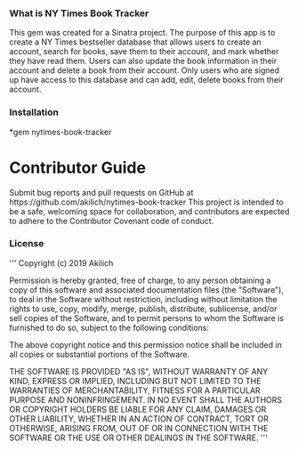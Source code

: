 ### What is NY Times Book Tracker

This gem was created for a Sinatra project. The purpose of this app is to create a NY Times bestseller database that allows users to create an account, search for books, save them to their account, and mark whether they have read them. Users can also update the book information in their account and delete a book from their account. Only users who are signed up have access to this database and can add, edit, delete books from their account.  

### Installation
*gem nytimes-book-tracker

<h1>Contributor Guide</h1>
Submit bug reports and pull requests on GitHub at https://github.com/akilich/nytimes-book-tracker This project is intended to be a safe, welcoming space for collaboration, and contributors are expected to adhere to the Contributor Covenant code of conduct.

### License
'''
Copyright (c) 2019 Akilich

Permission is hereby granted, free of charge, to any person obtaining a copy
of this software and associated documentation files (the "Software"), to deal
in the Software without restriction, including without limitation the rights
to use, copy, modify, merge, publish, distribute, sublicense, and/or sell
copies of the Software, and to permit persons to whom the Software is
furnished to do so, subject to the following conditions:

The above copyright notice and this permission notice shall be included in all
copies or substantial portions of the Software.

THE SOFTWARE IS PROVIDED "AS IS", WITHOUT WARRANTY OF ANY KIND, EXPRESS OR
IMPLIED, INCLUDING BUT NOT LIMITED TO THE WARRANTIES OF MERCHANTABILITY,
FITNESS FOR A PARTICULAR PURPOSE AND NONINFRINGEMENT. IN NO EVENT SHALL THE
AUTHORS OR COPYRIGHT HOLDERS BE LIABLE FOR ANY CLAIM, DAMAGES OR OTHER
LIABILITY, WHETHER IN AN ACTION OF CONTRACT, TORT OR OTHERWISE, ARISING FROM,
OUT OF OR IN CONNECTION WITH THE SOFTWARE OR THE USE OR OTHER DEALINGS IN THE
SOFTWARE.
'''
